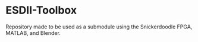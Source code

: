 # ESDII-Toolbox
Repository made to be used as a submodule using the Snickerdoodle FPGA, MATLAB, and Blender.
